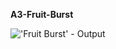**A3-Fruit-Burst**

!['Fruit Burst' - Output](https://github.com/ashik-08/A3-Fruit-Burst/assets/138667359/f4c0089d-6c6c-4bf1-bc59-8260f8caf54b)
